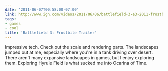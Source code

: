 ```yaml
---
date: '2011-06-07T00:58:00-07:00'
link: http://www.ign.com/videos/2011/06/06/battlefield-3-e3-2011-frostbite-trailer?objectid=82317
tags:
- games
- cool
title: 'Battlefield 3: Frostbite Trailer'
---
```


Impressive tech. Check out the scale and rendering parts. The landscapes jumped out at me, especially where you're in a tank driving over desert. There aren't many expansive landscapes in games, but I enjoy exploring them. Exploring Hyrule Field is what sucked me into Ocarina of Time.

